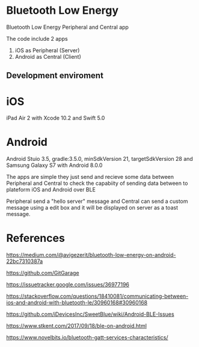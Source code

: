 # Bluetooth Low Energy
Bluetooth Low Energy Peripheral and Central app 

The code include 2 apps
1. iOS as Peripheral (Server)
2. Android as Central (Client)

## Development enviroment
 # iOS
 iPad Air 2 with Xcode 10.2 and Swift 5.0

 # Android 
 Android Stuio 3.5, gradle:3.5.0, minSdkVersion 21, targetSdkVersion 28 and Samsung Galaxy S7 with Android 8.0.0

The apps are simple they just send and recieve some data between Peripheral and Central to check the capabiity of sending data between to plateform iOS and Android over BLE

Peripheral send a "hello server" message and Central can send a custom message using a edit box and it will be displayed on server as a toast message. 


# References
https://medium.com/@avigezerit/bluetooth-low-energy-on-android-22bc7310387a

https://github.com/GitGarage 

https://issuetracker.google.com/issues/36977196

https://stackoverflow.com/questions/18410081/communicating-between-ios-and-android-with-bluetooth-le/30960168#30960168

https://github.com/iDevicesInc/SweetBlue/wiki/Android-BLE-Issues

https://www.stkent.com/2017/09/18/ble-on-android.html

https://www.novelbits.io/bluetooth-gatt-services-characteristics/




